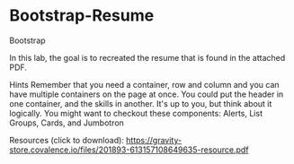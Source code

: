# Bootstrap-Resume
Bootstrap

In this lab, the goal is to recreated the resume that is found in the attached PDF.

Hints
Remember that you need a container, row and column and you can have multiple containers on the page at once. You could put the header in one container, and the skills in another. It's up to you, but think about it logically.
You might want to checkout these components: Alerts, List Groups, Cards, and Jumbotron

Resources (click to download):
https://gravity-store.covalence.io/files/201893-613157108649635-resource.pdf
